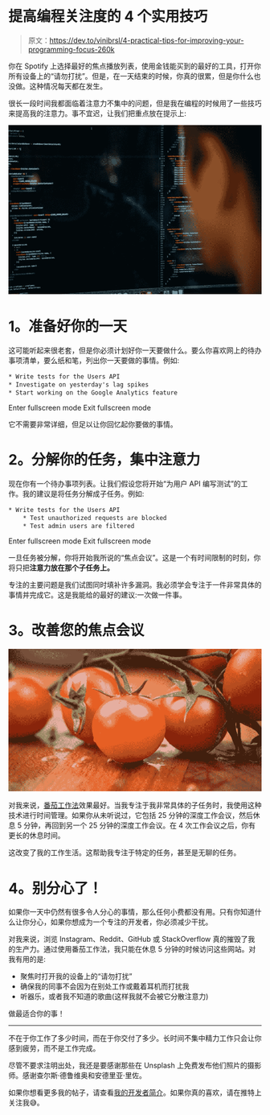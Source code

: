 # 提高编程关注度的 4 个实用技巧

> 原文：<https://dev.to/vinibrsl/4-practical-tips-for-improving-your-programming-focus-260k>

你在 Spotify 上选择最好的焦点播放列表，使用金钱能买到的最好的工具，打开你所有设备上的“请勿打扰”。但是，在一天结束的时候，你真的很累，但是你什么也没做。这种情况每天都在发生。

很长一段时间我都面临着注意力不集中的问题，但是我在编程的时候用了一些技巧来提高我的注意力。事不宜迟，让我们把重点放在提示上:

[![](img/35640f489f3be46d35d26f8db2a54e38.png)](https://res.cloudinary.com/practicaldev/image/fetch/s--EjqEXh4F--/c_limit%2Cf_auto%2Cfl_progressive%2Cq_auto%2Cw_880/https://i.imgur.com/M93AK4d.jpg)

# 1。准备好你的一天

这可能听起来很老套，但是你必须计划好你一天要做什么。要么你喜欢网上的待办事项清单，要么纸和笔，列出你一天要做的事情。例如:

```
* Write tests for the Users API
* Investigate on yesterday's lag spikes
* Start working on the Google Analytics feature 
```

Enter fullscreen mode Exit fullscreen mode

它不需要非常详细，但足以让你回忆起你要做的事情。

# 2。分解你的任务，集中注意力

现在你有一个待办事项列表。让我们假设您将开始“为用户 API 编写测试”的工作。我的建议是将任务分解成子任务。例如:

```
* Write tests for the Users API
    * Test unauthorized requests are blocked
    * Test admin users are filtered 
```

Enter fullscreen mode Exit fullscreen mode

一旦任务被分解，你将开始我所说的“焦点会议”。这是一个有时间限制的时刻，你将只把**注意力放在那个子任务上。**

专注的主要问题是我们试图同时填补许多漏洞。我必须学会专注于一件非常具体的事情并完成它。这是我能给的最好的建议:一次做一件事。

# 3。改善您的焦点会议

[![](img/700eba2290a69f3fbaa049ac9da14f06.png)](https://res.cloudinary.com/practicaldev/image/fetch/s--3CvaPmOf--/c_limit%2Cf_auto%2Cfl_progressive%2Cq_auto%2Cw_880/https://i.imgur.com/p6aArxA.jpg)

对我来说，[番茄工作法](https://en.wikipedia.org/wiki/Pomodoro_Technique)效果最好。当我专注于我非常具体的子任务时，我使用这种技术进行时间管理。如果你从未听说过，它包括 25 分钟的深度工作会议，然后休息 5 分钟，再回到另一个 25 分钟的深度工作会议。在 4 次工作会议之后，你有更长的休息时间。

这改变了我的工作生活。这帮助我专注于特定的任务，甚至是无聊的任务。

# 4。别分心了！

如果你一天中仍然有很多令人分心的事情，那么任何小费都没有用。只有你知道什么让你分心，如果你想成为一个专注的开发者，你必须减少干扰。

对我来说，浏览 Instagram、Reddit、GitHub 或 StackOverflow 真的摧毁了我的生产力。通过使用番茄工作法，我只能在休息 5 分钟的时候访问这些网站。对我有用的是:

*   聚焦时打开我的设备上的“请勿打扰”
*   确保我的同事不会因为在别处工作或戴着耳机而打扰我
*   听器乐，或者我不知道的歌曲(这样我就不会被它分散注意力)

做最适合你的事！

* * *

不在于你工作了多少时间，而在于你交付了多少。长时间不集中精力工作只会让你感到疲劳，而不是工作完成。

尽管不要求注明出处，我还是要感谢那些在 Unsplash 上免费发布他们照片的摄影师。感谢查尔斯·德鲁维奥和安德里亚·里佐。

如果你想看更多我的帖子，请查看[我的开发者简介](https://dev.to/vnbrs)。如果你真的喜欢，请在推特上关注我😅。